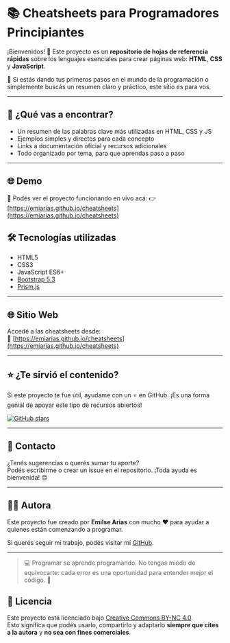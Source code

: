 # 📚 Cheatsheets para Programadores Principiantes

¡Bienvenidos! 🙌 Este proyecto es un **repositorio de hojas de referencia rápidas** sobre los lenguajes esenciales para crear páginas web: **HTML**, **CSS** y **JavaScript**.

🧠 Si estás dando tus primeros pasos en el mundo de la programación o simplemente buscás un resumen claro y práctico, este sitio es para vos.

---
## 🚀 ¿Qué vas a encontrar?

-  Un resumen de las palabras clave más utilizadas en HTML, CSS y JS  
-  Ejemplos simples y directos para cada concepto  
-  Links a documentación oficial y recursos adicionales  
-  Todo organizado por tema, para que aprendas paso a paso

---
## 🌐 Demo

📲 Podés ver el proyecto funcionando en vivo acá:  👉 [https://emiarias.github.io/cheatsheets](https://emiarias.github.io/cheatsheets)

## 🛠️ Tecnologías utilizadas

- HTML5
- CSS3
- JavaScript ES6+
- [Bootstrap 5.3](https://getbootstrap.com/)
- [Prism.js](https://prismjs.com/)

---

## 🌐 Sitio Web

Accedé a las cheatsheets desde:  
🔗 [https://emiarias.github.io/cheatsheets](https://emiarias.github.io/cheatsheets)

---

## ⭐ ¿Te sirvió el contenido?

Si este proyecto te fue útil, ayudame con un ⭐ en GitHub. ¡Es una forma genial de apoyar este tipo de recursos abiertos!

[![GitHub stars](https://img.shields.io/github/stars/emiarias/cheatsheets?style=social)](https://github.com/emiarias/cheatsheets)

---

## 📩 Contacto

¿Tenés sugerencias o querés sumar tu aporte?  
Podés escribirme o crear un issue en el repositorio. ¡Toda ayuda es bienvenida! 😊

---

## 👩‍💻 Autora

Este proyecto fue creado por **Emilse Arias** con mucho ❤ para ayudar a quienes están comenzando a programar.  

Si querés seguir mi trabajo, podés visitar mi [GitHub](https://github.com/emiarias).

---
> 💻 Programar se aprende programando. No tengas miedo de equivocarte: cada error es una oportunidad para entender mejor el código. 💪

## 📄 Licencia

Este proyecto está licenciado bajo [Creative Commons BY-NC 4.0](https://creativecommons.org/licenses/by-nc/4.0/deed.es).  
Esto significa que podés usarlo, compartirlo y adaptarlo **siempre que cites a la autora** y **no sea con fines comerciales**.